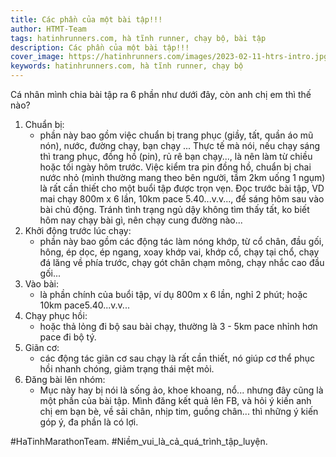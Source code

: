 ```yaml
---
title: Các phần của một bài tập!!!
author: HTMT-Team
tags: hatinhrunners.com, hà tĩnh runner, chạy bộ, bài tập
description: Các phần của một bài tập!!!
cover_image: https://hatinhrunners.com/images/2023-02-11-htrs-intro.jpg
keywords: hatinhrunners.com, hà tĩnh runner, chạy bộ
---
```


Cá nhân mình chia bài tập ra 6 phần như dưới đây, còn anh chị em thì thế nào?

1. Chuẩn bị:
    - phần này bao gồm việc chuẩn bị trang phục (giầy, tất, quần áo mũ nón), nước, đường chạy, bạn chạy ...
Thực tế mà nói, nếu chạy sáng thì trang phục, đồng hồ (pin), rủ rê bạn chạy..., là nên làm từ chiều hoặc tối ngày hôm trước. Việc kiểm tra pin đồng hồ, chuẩn bị chai nước nhỏ (mình thường mang theo bên người, tầm 2km uống 1 ngụm) là rất cần thiết cho một buổi tập được trọn vẹn.
Đọc trước bài tập, VD mai chạy 800m x 6 lần, 10km pace 5.40...v.v..., để sáng hôm sau vào bài chủ động. Tránh tình trạng ngủ dậy không tìm thấy tất, ko biết hôm nay chạy bài gì, nên chạy cung đường nào...
2. Khởi động trước lúc chạy:
    - phần này bao gồm các động tác làm nóng khớp, từ cổ chân, đầu gối, hông, ép dọc, ép ngang, xoay khớp vai, khớp cổ, chạy tại chổ, chạy đá lăng về phía trước, chạy gót chân chạm mông, chạy nhắc cao đầu gối...
3. Vào bài:
    - là phần chính của buổi tập, ví dụ 800m x 6 lần, nghỉ 2 phút; hoặc 10km pace5.40...v.v...
4. Chạy phục hồi:
    - hoặc thả lỏng đi bộ sau bài chạy, thường là 3 - 5km pace nhỉnh hơn pace đi bộ tý.
5. Giãn cơ:
    - các động tác giãn cơ sau chạy là rất cần thiết, nó giúp cơ thể phục hồi nhanh chóng, giảm trạng thái mệt mỏi.
6. Đăng bài lên nhóm:
    - Mục này hay bị nói là sống ảo, khoe khoang, nổ... nhưng đây cũng là một phần của bài tập. Mình đăng kết quả lên FB, và hỏi ý kiến anh chị em bạn bè, về sải chân, nhịp tim, guồng chân... thì những ý kiến góp ý, đa phần là có lợi.

#HaTinhMarathonTeam.
#Niềm_vui_là_cả_quá_trình_tập_luyện.
